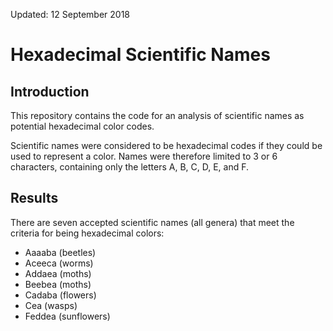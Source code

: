 Updated: 12 September 2018

# Hexadecimal Scientific Names

## Introduction

This repository contains the code for an analysis of scientific names as potential hexadecimal color codes.

Scientific names were considered to be hexadecimal codes if they could be used to represent a color. Names were therefore limited to 3 or 6 characters, containing only the letters A, B, C, D, E, and F.

## Results

There are seven accepted scientific names (all genera) that meet the criteria for being hexadecimal colors:

- Aaaaba (beetles)
- Aceeca (worms)
- Addaea (moths)
- Beebea (moths)
- Cadaba (flowers)
- Cea (wasps)
- Feddea (sunflowers)




